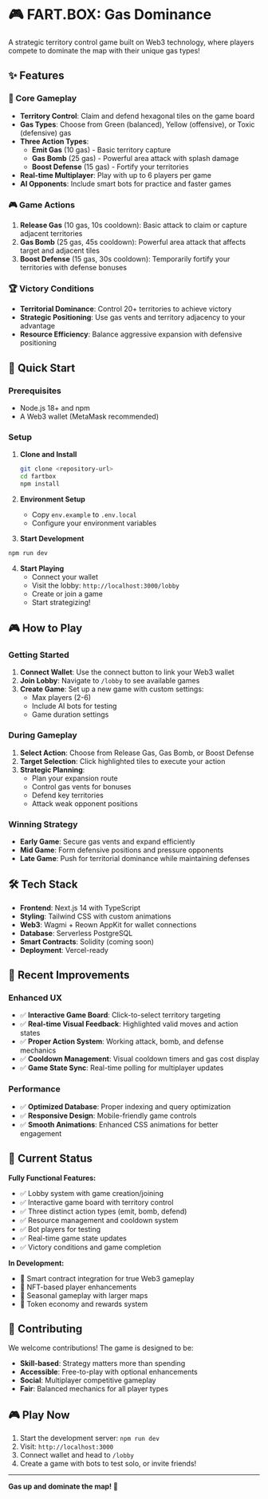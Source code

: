 # 🎮 FART.BOX: Gas Dominance

A strategic territory control game built on Web3 technology, where players compete to dominate the map with their unique gas types!

## ✨ Features

### 🎯 Core Gameplay
- **Territory Control**: Claim and defend hexagonal tiles on the game board
- **Gas Types**: Choose from Green (balanced), Yellow (offensive), or Toxic (defensive) gas
- **Three Action Types**: 
  - **Emit Gas** (10 gas) - Basic territory capture
  - **Gas Bomb** (25 gas) - Powerful area attack with splash damage
  - **Boost Defense** (15 gas) - Fortify your territories
- **Real-time Multiplayer**: Play with up to 6 players per game
- **AI Opponents**: Include smart bots for practice and faster games

### 🎮 Game Actions
1. **Release Gas** (10 gas, 10s cooldown): Basic attack to claim or capture adjacent territories
2. **Gas Bomb** (25 gas, 45s cooldown): Powerful area attack that affects target and adjacent tiles
3. **Boost Defense** (15 gas, 30s cooldown): Temporarily fortify your territories with defense bonuses

### 🏆 Victory Conditions
- **Territorial Dominance**: Control 20+ territories to achieve victory
- **Strategic Positioning**: Use gas vents and territory adjacency to your advantage
- **Resource Efficiency**: Balance aggressive expansion with defensive positioning

## 🚀 Quick Start

### Prerequisites
- Node.js 18+ and npm
- A Web3 wallet (MetaMask recommended)

### Setup
1. **Clone and Install**
   ```bash
   git clone <repository-url>
   cd fartbox
   npm install
   ```

2. **Environment Setup**
   - Copy `env.example` to `.env.local`
   - Configure your environment variables

3. **Start Development**
```bash
npm run dev
   ```

4. **Start Playing**
   - Connect your wallet
   - Visit the lobby: `http://localhost:3000/lobby`
   - Create or join a game
   - Start strategizing!

## 🎮 How to Play

### Getting Started
1. **Connect Wallet**: Use the connect button to link your Web3 wallet
2. **Join Lobby**: Navigate to `/lobby` to see available games
3. **Create Game**: Set up a new game with custom settings:
   - Max players (2-6)
   - Include AI bots for testing
   - Game duration settings

### During Gameplay
1. **Select Action**: Choose from Release Gas, Gas Bomb, or Boost Defense
2. **Target Selection**: Click highlighted tiles to execute your action
3. **Strategic Planning**: 
   - Plan your expansion route
   - Control gas vents for bonuses
   - Defend key territories
   - Attack weak opponent positions

### Winning Strategy
- **Early Game**: Secure gas vents and expand efficiently
- **Mid Game**: Form defensive positions and pressure opponents
- **Late Game**: Push for territorial dominance while maintaining defenses

## 🛠 Tech Stack

- **Frontend**: Next.js 14 with TypeScript
- **Styling**: Tailwind CSS with custom animations
- **Web3**: Wagmi + Reown AppKit for wallet connections
- **Database**: Serverless PostgreSQL
- **Smart Contracts**: Solidity (coming soon)
- **Deployment**: Vercel-ready

## 🌟 Recent Improvements

### Enhanced UX
- ✅ **Interactive Game Board**: Click-to-select territory targeting
- ✅ **Real-time Visual Feedback**: Highlighted valid moves and action states
- ✅ **Proper Action System**: Working attack, bomb, and defense mechanics
- ✅ **Cooldown Management**: Visual cooldown timers and gas cost display
- ✅ **Game State Sync**: Real-time polling for multiplayer updates

### Performance
- ✅ **Optimized Database**: Proper indexing and query optimization
- ✅ **Responsive Design**: Mobile-friendly game controls
- ✅ **Smooth Animations**: Enhanced CSS animations for better engagement

## 🎯 Current Status

**Fully Functional Features:**
- ✅ Lobby system with game creation/joining
- ✅ Interactive game board with territory control
- ✅ Three distinct action types (emit, bomb, defend)
- ✅ Resource management and cooldown system
- ✅ Bot players for testing
- ✅ Real-time game state updates
- ✅ Victory conditions and game completion

**In Development:**
- 🔄 Smart contract integration for true Web3 gameplay
- 🔄 NFT-based player enhancements
- 🔄 Seasonal gameplay with larger maps
- 🔄 Token economy and rewards system

## 🤝 Contributing

We welcome contributions! The game is designed to be:
- **Skill-based**: Strategy matters more than spending
- **Accessible**: Free-to-play with optional enhancements
- **Social**: Multiplayer competitive gameplay
- **Fair**: Balanced mechanics for all player types

## 🎮 Play Now

1. Start the development server: `npm run dev`
2. Visit: `http://localhost:3000`
3. Connect wallet and head to `/lobby`
4. Create a game with bots to test solo, or invite friends!

---

**Gas up and dominate the map! 💨**
